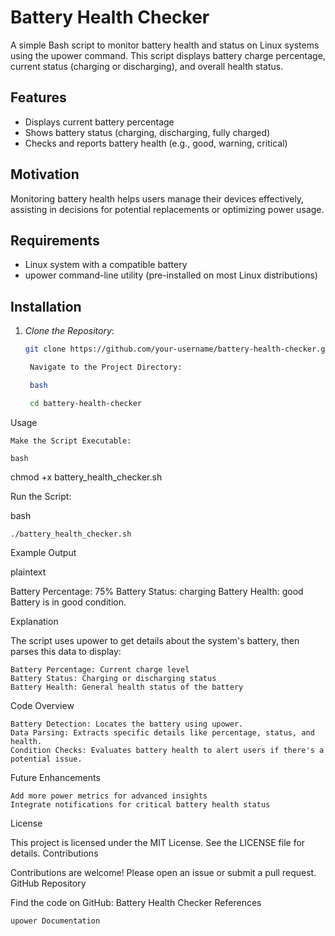 # Battery Health Checker

A simple Bash script to monitor battery health and status on Linux systems using the upower command. This script displays battery charge percentage, current status (charging or discharging), and overall health status.

## Features

- Displays current battery percentage
- Shows battery status (charging, discharging, fully charged)
- Checks and reports battery health (e.g., good, warning, critical)

## Motivation

Monitoring battery health helps users manage their devices effectively, assisting in decisions for potential replacements or optimizing power usage.

## Requirements

- Linux system with a compatible battery
- upower command-line utility (pre-installed on most Linux distributions)

## Installation

1. *Clone the Repository*:
   ```bash
   git clone https://github.com/your-username/battery-health-checker.git

    Navigate to the Project Directory:

    bash

    cd battery-health-checker

Usage

    Make the Script Executable:

    bash

chmod +x battery_health_checker.sh

Run the Script:

bash

    ./battery_health_checker.sh

Example Output

plaintext

Battery Percentage: 75%
Battery Status: charging
Battery Health: good
Battery is in good condition.

Explanation

The script uses upower to get details about the system's battery, then parses this data to display:

    Battery Percentage: Current charge level
    Battery Status: Charging or discharging status
    Battery Health: General health status of the battery

Code Overview

    Battery Detection: Locates the battery using upower.
    Data Parsing: Extracts specific details like percentage, status, and health.
    Condition Checks: Evaluates battery health to alert users if there's a potential issue.

Future Enhancements

    Add more power metrics for advanced insights
    Integrate notifications for critical battery health status

License

This project is licensed under the MIT License. See the LICENSE file for details.
Contributions

Contributions are welcome! Please open an issue or submit a pull request.
GitHub Repository

Find the code on GitHub: Battery Health Checker
References

    upower Documentation
